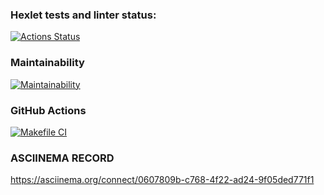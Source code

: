 ### Hexlet tests and linter status:

[![Actions Status](https://github.com/Sverxsro4nik/frontend-project-lvl1/workflows/hexlet-check/badge.svg)](https://github.com/Sverxsro4nik/frontend-project-lvl1/actions)

### Maintainability

[![Maintainability](https://codeclimate.com/github/Sverxsro4nik/frontend-project-lvl1)](https://codeclimate.com/github/Sverxsro4nik/frontend-project-lvl1)

### GitHub Actions

[![Makefile CI](https://github.com/Sverxsro4nik/frontend-project-lvl1/actions/workflows/makefile.yml/badge.svg)](https://github.com/Sverxsro4nik/frontend-project-lvl1/actions/workflows/makefile.yml)

### ASCIINEMA RECORD

https://asciinema.org/connect/0607809b-c768-4f22-ad24-9f05ded771f1
